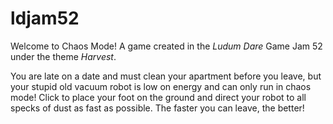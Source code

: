 # ldjam52

Welcome to Chaos Mode!
A game created in the *Ludum Dare* Game Jam 52 under the theme *Harvest*.

You are late on a date and must clean your apartment before you leave, but
your stupid old vacuum robot is low on energy and can only run in chaos mode!
Click to place your foot on the ground and direct your robot to all specks of
dust as fast as possible. The faster you can leave, the better!
